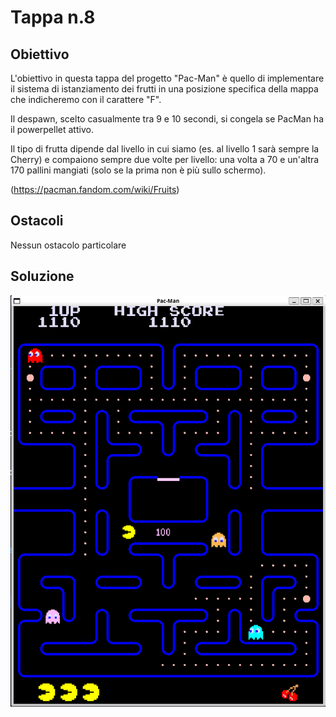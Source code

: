 # Tappa n.8
## Obiettivo
L'obiettivo in questa tappa del progetto "Pac-Man" è quello di implementare il sistema di istanziamento dei frutti in una posizione specifica della mappa che indicheremo con il carattere "F".

Il despawn, scelto casualmente tra 9 e 10 secondi, si congela se PacMan ha il powerpellet attivo. 

Il tipo di frutta dipende dal livello in cui siamo (es. al livello 1 sarà sempre la Cherry) e compaiono sempre due volte per livello: una volta a 70 e un'altra 170 pallini mangiati (solo se la prima non è più sullo schermo).

(https://pacman.fandom.com/wiki/Fruits)
## Ostacoli
Nessun ostacolo particolare
## Soluzione

![demo](demo.png)